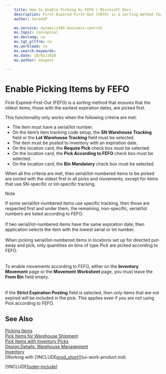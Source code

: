 ```yaml
---
    title: How to Enable Picking by FEFO | Microsoft Docs
    description: First-Expired-First-Out (FEFO) is a sorting method that ensures that the oldest items, those with the earliest expiration dates, are picked first.
    author: SorenGP

    ms.service: dynamics365-business-central
    ms.topic: conceptual
    ms.devlang: na
    ms.tgt_pltfrm: na
    ms.workload: na
    ms.search.keywords:
    ms.date: 10/01/2020
    ms.author: edupont

---
```

# Enable Picking Items by FEFO
First-Expired-First-Out (FEFO) is a sorting method that ensures that the oldest items, those with the earliest expiration dates, are picked first.  

 This functionality only works when the following criteria are met:  

-   The item must have a serial/lot number.  
-   On the item’s item tracking code setup, the **SN Warehouse Tracking** field or the **Lot Warehouse Tracking** field must be selected.  
-   The item must be posted to inventory with an expiration date.  
-   On the location card, the **Require Pick** check box must be selected.  
-   On the location card, the **Pick According to FEFO** check box must be selected.  
-   On the location card, the **Bin Mandatory** check box must be selected.  

 When all the criteria are met, then serial/lot-numbered items to be picked are sorted with the oldest first in all picks and movements, except for items that use SN-specific or lot-specific tracking.  

> [!NOTE]  
> If some serial/lot-numbered items use specific tracking, then those are respected first and under them, the remaining, non-specific, serial/lot numbers are listed according to FEFO.
<br /><br />
If two serial/lot-numbered items have the same expiration date, then application selects the item with the lowest serial or lot number.
<br /><br />
When picking serial/lot-numbered items in locations set up for directed put-away and pick, only quantities on bins of type *Pick* are picked according to FEFO.  
<br /><br />
To enable movements according to FEFO, either on the **Inventory Movement** page or the **Movement Worksheet** page, you must leave the **From Bin** field empty.  
<br /><br />
If the **Strict Expiration Posting** field is selected, then only items that are not expired will be included in the pick. This applies even if you are not using Pick according to FEFO.

## See Also  
[Picking Items](warehouse-pick-items.md)   
[Pick Items for Warehouse Shipment](warehouse-how-to-pick-items-for-warehouse-shipment.md)   
[Pick Items with Inventory Picks](warehouse-how-to-pick-items-with-inventory-picks.md)   
[Design Details: Warehouse Management](design-details-warehouse-management.md)  
[Inventory](inventory-manage-inventory.md)  
[Working with [!INCLUDE[prod_short](includes/prod_short.md)]](ui-work-product.md)


[!INCLUDE[footer-include](includes/footer-banner.md)]